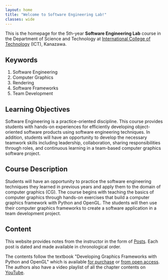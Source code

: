 ```yaml
---
layout: home
title: "Welcome to Software Engineering Lab!"
classes: wide
---
```


This is the homepage for the 5th-year **Software Engineering Lab** course in the Department of Science and Technology at [International College of Technology](https://www.ict-kanazawa.ac.jp/) (ICT), Kanazawa. 

## Keywords
1. Software Engineering
2. Computer Graphics
3. Rendering
4. Software Frameworks
5. Team Development

## Learning Objectives

Software Engineering is a practice-oriented discipline. This course provides students with hands-on experiences for efficiently developing object-oriented software products using software engineering techniques. In addition, students will have an opportunity to develop the necessary teamwork skills including leadership, collaboration, sharing responsibilities through roles, and continuous learning in a team-based computer graphics software project.

## Course Description

Students will have an opportunity to practice the software engineering techniques they learned in previous years and apply them to the domain of computer graphics (CG). The course begins with teaching the basics of computer graphics through hands-on exercises that build a computer graphics framework with Python and OpenGL. The students will then use their computer graphics frameworks to create a software application in a team development project.

## Content

This website provides notes from the instructor in the form of [Posts](./posts/). Each post is dated and made available in chronological order.

The contents follow the textbook "Developing Graphics Frameworks with Python and OpenGL" which is available [for purchase](https://www.routledge.com/Developing-Graphics-Frameworks-with-Python-and-OpenGL/Stemkoski-Pascale/p/book/9780367721800) or [from open access](https://www.taylorfrancis.com/books/oa-mono/10.1201/9781003181378/developing-graphics-frameworks-python-opengl-lee-stemkoski-michael-pascale). The authors also have a video playlist of all the chapter contents on [YouTube](https://www.youtube.com/playlist?list=PLxpdybrffYlPqkCyvvLfvwsaB7CB1r0pV).